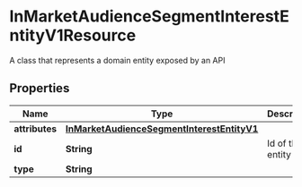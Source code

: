 

# InMarketAudienceSegmentInterestEntityV1Resource

A class that represents a domain entity exposed by an API

## Properties

Name | Type | Description | Notes
------------ | ------------- | ------------- | -------------
**attributes** | [**InMarketAudienceSegmentInterestEntityV1**](InMarketAudienceSegmentInterestEntityV1.md) |  |  [optional]
**id** | **String** | Id of the entity |  [optional]
**type** | **String** |  |  [optional]



